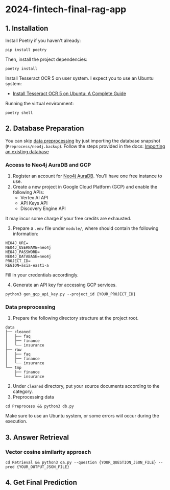 # 2024-fintech-final-rag-app
## 1. Installation

Install Poetry if you haven't already:
```
pip install poetry
```

Then, install the project dependencies:
```
poetry install
```

Install Tesseract OCR 5 on user system. I expect you to use an Ubuntu system:
- [Install Tesseract OCR 5 on Ubuntu: A Complete Guide](https://www.wwwinsights.com/tesseract-ocr-5-ubuntu/)

Running the virtual environment:
```
poetry shell
```

## 2. Database Preparation
You can skip [data preprocessing](#data-preprocessing) by just importing the database snapshot (`Preprocess/neo4j.backup`). Follow the steps provided in the docs: [Importing an existing database](https://neo4j.com/docs/aura/auradb/importing/import-database/)

### Access to Neo4j AuraDB and GCP
1. Register an account for [Neo4j AuraDB](https://neo4j.com/product/auradb/). You'll have one free instance to use.
2. Create a new project in Google Cloud Platform (GCP) and enable the following APIs:
    - Vertex AI API
    - API Keys API
    - Discovery Engine API

It may incur some charge if your free credits are exhausted.

3. Prepare a `.env` file under `module/`, where should contain the following information:
```
NEO4J_URI=
NEO4J_USERNAME=neo4j
NEO4J_PASSWORD=
NEO4J_DATABASE=neo4j
PROJECT_ID=
REGION=asia-east1-a
```
Fill in your credentials accordingly.

4. Generate an API key for accessing GCP services.
```
python3 gen_gcp_api_key.py --project_id {YOUR_PROJECT_ID}
```

### Data preprocessing
1. Prepare the following directory structure at the project root.
```
data
├── cleaned
│   ├── faq
│   ├── finance
│   └── insurance
├── raw
│   ├── faq
│   ├── finance
│   └── insurance
└── tmp
    ├── finance
    └── insurance
```
2. Under `cleaned` directory, put your source documents according to the category.
3. Preprocessing data
```
cd Preprocess && python3 db.py
```
Make sure to use an Ubuntu system, or some errors wiil occur during the execution. 

## 3. Answer Retrieval
### Vector cosine similarity approach
```
cd Retrieval && python3 qa.py --question {YOUR_QUESTION_JSON_FILE} --pred {YOUR_OUTPUT_JSON_FILE}
```

## 4. Get Final Prediction
